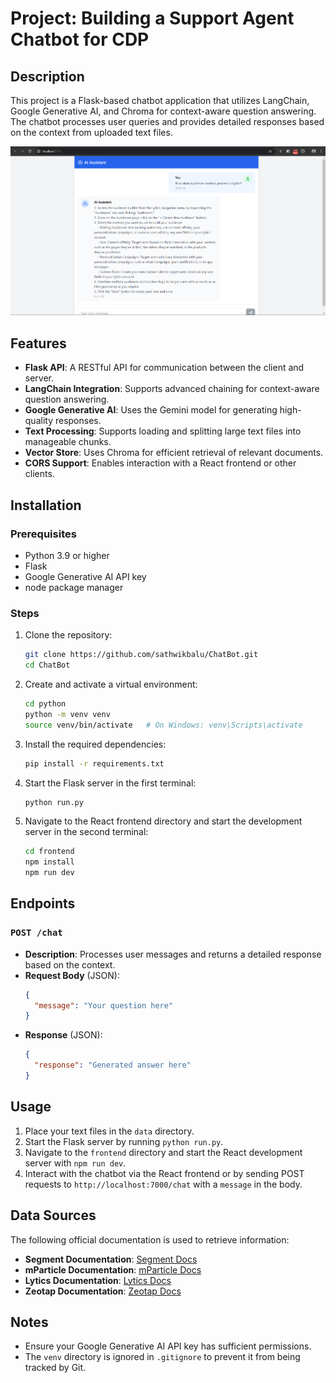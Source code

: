 # Project: Building a Support Agent Chatbot for CDP

## Description

This project is a Flask-based chatbot application that utilizes LangChain, Google Generative AI, and Chroma for context-aware question answering. The chatbot processes user queries and provides detailed responses based on the context from uploaded text files.

![alt text](image.png)

## Features

- **Flask API**: A RESTful API for communication between the client and server.
- **LangChain Integration**: Supports advanced chaining for context-aware question answering.
- **Google Generative AI**: Uses the Gemini model for generating high-quality responses.
- **Text Processing**: Supports loading and splitting large text files into manageable chunks.
- **Vector Store**: Uses Chroma for efficient retrieval of relevant documents.
- **CORS Support**: Enables interaction with a React frontend or other clients.

## Installation

### Prerequisites

- Python 3.9 or higher
- Flask
- Google Generative AI API key
- node package manager

### Steps

1. Clone the repository:

   ```bash
   git clone https://github.com/sathwikbalu/ChatBot.git
   cd ChatBot
   ```

2. Create and activate a virtual environment:

   ```bash
   cd python
   python -m venv venv
   source venv/bin/activate   # On Windows: venv\Scripts\activate
   ```

3. Install the required dependencies:

   ```bash
   pip install -r requirements.txt
   ```

4. Start the Flask server in the first terminal:

   ```bash
   python run.py
   ```

5. Navigate to the React frontend directory and start the development server in the second terminal:

   ```bash
   cd frontend
   npm install
   npm run dev
   ```

## Endpoints

### `POST /chat`

- **Description**: Processes user messages and returns a detailed response based on the context.
- **Request Body** (JSON):
  ```json
  {
    "message": "Your question here"
  }
  ```
- **Response** (JSON):
  ```json
  {
    "response": "Generated answer here"
  }
  ```

## Usage

1. Place your text files in the `data` directory.
2. Start the Flask server by running `python run.py`.
3. Navigate to the `frontend` directory and start the React development server with `npm run dev`.
4. Interact with the chatbot via the React frontend or by sending POST requests to `http://localhost:7000/chat` with a `message` in the body.

## Data Sources

The following official documentation is used to retrieve information:

- **Segment Documentation**: [Segment Docs](https://segment.com/docs/?ref=nav)
- **mParticle Documentation**: [mParticle Docs](https://docs.mparticle.com/)
- **Lytics Documentation**: [Lytics Docs](https://docs.lytics.com/)
- **Zeotap Documentation**: [Zeotap Docs](https://docs.zeotap.com/home/en-us/)

## Notes

- Ensure your Google Generative AI API key has sufficient permissions.
- The `venv` directory is ignored in `.gitignore` to prevent it from being tracked by Git.

